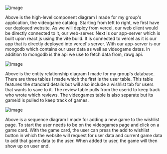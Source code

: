 ![image](https://github.com/Minle2002/VideoGameCatalog/assets/124323682/027b7518-d205-404a-aa1b-76a99bea3a67)


Above is the high-level component diagram I made for my group's application, the videogame catalog. Starting from left to right, we first have our deployed website. As we will deploy from vercel, our web client would be directly connected to it, our web-server. Next is our app-server which is built upon react js using the vite build. It is connected to vercel as it is our app that is directly deployed into vercel's server. With our app-server is our mongodb which contains our user data as well as videogame datas. In addition to mongodb is the api we use to fetch data from, rawg api. 

![image](https://github.com/Minle2002/VidoGameCatalog/assets/124323682/5bf2ac35-f37c-45ff-8651-b65d3e7a2d5a)

Above is the entity relationship diagram I made for my group's database. There are three tables I made which the first is the user table. This table features the standard details but will also include a wishlist tab for users that wants to save to it. The review table pulls from the userid to keep track who wrote which reviews. The videogames table is also separate but its gameid is pulled to keep track of games. 

![image](https://github.com/Minle2002/Wishlist/assets/124323682/61757319-c9de-48c6-8b09-9c6e45eccf9a)

Above is a sequence diagram I made for adding a new game to the wishlist page. To start the user needs to be on the videogames page and click on a game card. With the game card, the user can press the add to wishlist button in which the website will request for user data and current game data to add that game data to the user. When added to user, the game will then show up on user end. 

